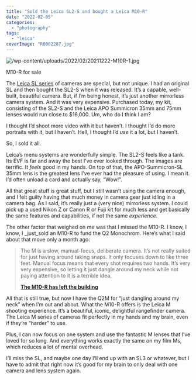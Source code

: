 ```yaml
---
title: "Sold the Leica SL2-S and bought a Leica M10-R"
date: "2022-02-05"
categories:
  - "photography"
tags:
  - "leica"
coverImage: "R0002287.jpg"
---
```


![](/img/2022/R0002287-1024x683.jpg "/wp-content/uploads/2022/02/20211222-M10R-1.jpg")

M10-R for sale

The [Leica SL series](https://leicacamerausa.com/photography/leica-sl/) of cameras are special, but not unique. I had an original SL and then bought the SL2-S when it was released. It’s a capable, well-built, beautiful camera. But, if I’m being honest, it’s just another mirrorless camera system. And it was very expensive. Purchased today, my kit, consisting of the SL2-S and the Leica APO Summicron 35mm and 75mm lenses would run close to $16,000. Um, who do I think I am?

I thought I’d shoot more video with it but haven’t. I thought I’d do more portraits with it, but I haven’t. Hell, I thought I’d _use_ it a lot, but I haven’t.

So, I sold it all.

Leica’s menu systems are wonderfully simple. The SL2-S feels like a tank. Its EVF is far and away the best I’ve ever looked through. The images are terrific. It _feels_ good in my hands. On top of that, the APO-Summicron-SL 35mm lens is the greatest lens I’ve ever had the pleasure of using. I mean it. I’d often unload a card and actually say, “Wow!”.

All that great stuff is great stuff, but I still wasn’t using the camera enough, and I felt guilty having that much money in camera gear just idling in a camera bag. As I said, it’s really just a (very nice) mirrorless system. I could pick up a used Nikon Z or Canon R or Fuji kit for much less and get basically the same features and capabilities, if not the same _experience_.

The other factor that weighed on me was that I missed the M10-R. I know, I know, I _just_sold an M10-R to fund the Q2 Monochrom. Here’s what I said about that move only a month ago:

> The M is a slow, manual-focus, deliberate camera. It’s not really suited for just having around taking snaps. It only focuses down to like three feet. Manual focus means that every shot requires two hands. It’s very very expensive, so letting it just dangle around my neck while not paying attention to it is a terrible idea.
>
> ****[The M10-R has left the building](https://daily.baty.net/posts/2021/12/28/The-M10-R-has-left-the-b.html)****

All that is still true, but now I have the Q2M for “just dangling around my neck” when I’m out and about. What the M10-R offers is the Leica M shooting experience. It’s a beautiful, iconic, delightful rangefinder camera. The Leica M series of cameras fit perfectly in my hands and my brain, even if they’re “harder” to use.

Plus, I can now focus on one system and use the fantastic M lenses that I’ve loved for so long. And everything works exactly the same on my film Ms, which reduces a lot of mental overhead.

I’ll miss the SL, and maybe one day I’ll end up with an SL3 or whatever, but I have to admit that right now it’s good for my brain to only deal with one camera and lens system again.
